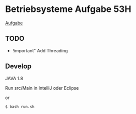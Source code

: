 # Betriebsysteme Aufgabe 53H

[Aufgabe](http://www.mobile.ifi.lmu.de/wp-content/uploads/lehrveranstaltungen/bs-ws1718/blatt12.pdf)


## TODO

* !important" Add Threading
    
## Develop


JAVA 1.8

Run src/Main in IntelliJ oder Eclipse

or

    $ bash run.sh